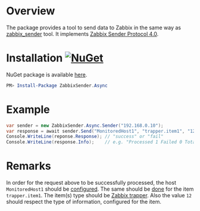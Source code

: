 # Overview

The package provides a tool to send data to Zabbix in the same way as [zabbix_sender](https://www.zabbix.com/documentation/4.0/ru/manual/concepts/sender) tool. It implements [Zabbix Sender Protocol 4.0](https://www.zabbix.org/wiki/Docs/protocols/zabbix_sender/4.0).

# Installation [![NuGet](https://img.shields.io/nuget/v/ZabbixSender.Async.svg)](https://www.nuget.org/packages/ZabbixSender.Async)

NuGet package is available [here](https://www.nuget.org/packages/ZabbixSender.Async/).

```PowerShell
PM> Install-Package ZabbixSender.Async
```

# Example

```C#
var sender = new ZabbixSender.Async.Sender("192.168.0.10");
var response = await sender.Send("MonitoredHost1", "trapper.item1", "12");
Console.WriteLine(reponse.Response); // "success" or "fail"
Console.WriteLine(response.Info);    // e.g. "Processed 1 Failed 0 Total 1 Seconds spent 0.000253"
```

# Remarks

In order for the request above to be successfully processed, the host `MonitoredHost1` should be [configured](https://www.zabbix.com/documentation/4.0/manual/config/hosts/host). The same should be [done](https://www.zabbix.com/documentation/4.0/manual/config/items/item) for the item `trapper.item1`. The item(s) type should be [Zabbix trapper](https://www.zabbix.com/documentation/4.0/manual/config/items/itemtypes/trapper). Also the value `12` should respect the type of information, configured for the item.